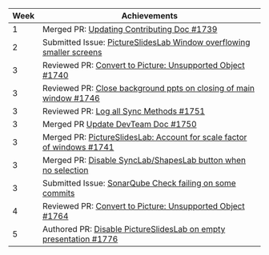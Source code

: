 Week | Achievements
---- | ------------
1 | Merged PR: [Updating Contributing Doc #1739](https://github.com/PowerPointLabs/PowerPointLabs/pull/1739)
2 | Submitted Issue: [PictureSlidesLab Window overflowing smaller screens](https://github.com/PowerPointLabs/PowerPointLabs/issues/1741)
3 | Reviewed PR: [Convert to Picture: Unsupported Object #1740](https://github.com/PowerPointLabs/PowerPointLabs/pull/1740)
3 | Reviewed PR: [Close background ppts on closing of main window #1746](https://github.com/PowerPointLabs/PowerPointLabs/pull/1746)
3 | Reviewed PR: [Log all Sync Methods #1751](https://github.com/PowerPointLabs/PowerPointLabs/pull/1751)
3 | Merged PR [Update DevTeam Doc #1750](https://github.com/PowerPointLabs/PowerPointLabs/pull/1750)
3 | Merged PR: [PictureSlidesLab: Account for scale factor of windows #1741](https://github.com/PowerPointLabs/PowerPointLabs/pull/1742)
3 | Merged PR: [Disable SyncLab/ShapesLab button when no selection](https://github.com/PowerPointLabs/PowerPointLabs/pull/1760)
3 | Submitted Issue: [SonarQube Check failing on some commits](https://github.com/PowerPointLabs/PowerPointLabs/issues/1762)
4 | Reviewed PR: [Convert to Picture: Unsupported Object #1764](https://github.com/PowerPointLabs/PowerPointLabs/pull/1764)
5 | Authored PR: [Disable PictureSlidesLab on empty presentation #1776](https://github.com/PowerPointLabs/PowerPointLabs/pull/1776)
